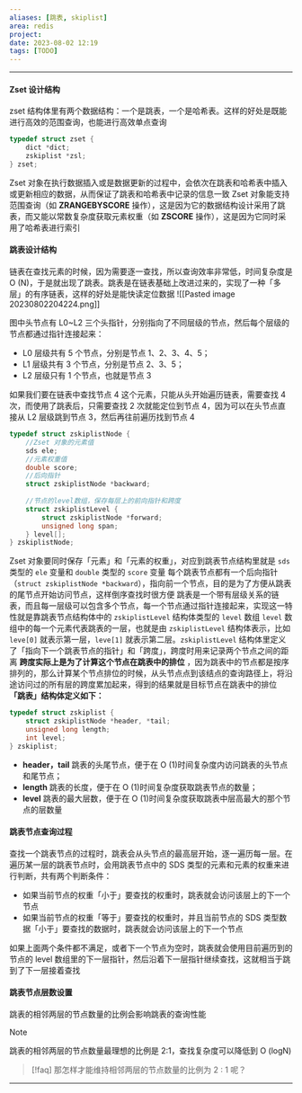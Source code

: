 ```yaml
---
aliases: [跳表, skiplist]
area: redis
project: 
date: 2023-08-02 12:19
tags: [TODO]
---
```

---
#### Zset 设计结构
zset 结构体里有两个数据结构：一个是跳表，一个是哈希表。这样的好处是既能进行高效的范围查询，也能进行高效单点查询
```cpp
typedef struct zset {
    dict *dict;
    zskiplist *zsl;
} zset;
```
Zset 对象在执行数据插入或是数据更新的过程中，会依次在跳表和哈希表中插入或更新相应的数据，从而保证了跳表和哈希表中记录的信息一致
Zset 对象能支持范围查询（如 **ZRANGEBYSCORE** 操作），这是因为它的数据结构设计采用了跳表，而又能以常数复杂度获取元素权重（如 **ZSCORE** 操作），这是因为它同时采用了哈希表进行索引

#### 跳表设计结构
链表在查找元素的时候，因为需要逐一查找，所以查询效率非常低，时间复杂度是 O (N)，于是就出现了跳表。跳表是在链表基础上改进过来的，实现了一种「多层」的有序链表，这样的好处是能快读定位数据
![[Pasted image 20230802204224.png]]

图中头节点有 L0~L2 三个头指针，分别指向了不同层级的节点，然后每个层级的节点都通过指针连接起来：
- L0 层级共有 5 个节点，分别是节点 1、2、3、4、5；
- L1 层级共有 3 个节点，分别是节点 2、3、5；
- L2 层级只有 1 个节点，也就是节点 3 

如果我们要在链表中查找节点 4 这个元素，只能从头开始遍历链表，需要查找 4 次，而使用了跳表后，只需要查找 2 次就能定位到节点 4，因为可以在头节点直接从 L2 层级跳到节点 3，然后再往前遍历找到节点 4

```cpp
typedef struct zskiplistNode {
    //Zset 对象的元素值
    sds ele;
    //元素权重值
    double score;
    //后向指针
    struct zskiplistNode *backward;
  
    //节点的level数组，保存每层上的前向指针和跨度
    struct zskiplistLevel {
        struct zskiplistNode *forward;
        unsigned long span;
    } level[];
} zskiplistNode;
```
Zset 对象要同时保存「元素」和「元素的权重」，对应到跳表节点结构里就是 `sds` 类型的 `ele` 变量和 `double` 类型的 `score` 变量
每个跳表节点都有一个后向指针（`struct zskiplistNode *backward`），指向前一个节点，目的是为了方便从跳表的尾节点开始访问节点，这样倒序查找时很方便
跳表是一个带有层级关系的链表，而且每一层级可以包含多个节点，每一个节点通过指针连接起来，实现这一特性就是靠跳表节点结构体中的 `zskiplistLevel` 结构体类型的 `level` 数组
`level` 数组中的每一个元素代表跳表的一层，也就是由 `zskiplistLevel` 结构体表示，比如 `leve[0]` 就表示第一层，`leve[1]` 就表示第二层。`zskiplistLevel` 结构体里定义了「指向下一个跳表节点的指针」和「跨度」，跨度时用来记录两个节点之间的距离
**跨度实际上是为了计算这个节点在跳表中的排位** ，因为跳表中的节点都是按序排列的，那么计算某个节点排位的时候，从头节点点到该结点的查询路径上，将沿途访问过的所有层的跨度累加起来，得到的结果就是目标节点在跳表中的排位
**「跳表」结构体定义如下：**
```cpp
typedef struct zskiplist {
    struct zskiplistNode *header, *tail;
    unsigned long length;
    int level;
} zskiplist;
```
- **header，tail** 跳表的头尾节点，便于在 O (1)时间复杂度内访问跳表的头节点和尾节点；
- **length** 跳表的长度，便于在 O (1)时间复杂度获取跳表节点的数量；
- **level** 跳表的最大层数，便于在 O (1)时间复杂度获取跳表中层高最大的那个节点的层数量

#### 跳表节点查询过程
查找一个跳表节点的过程时，跳表会从头节点的最高层开始，逐一遍历每一层。在遍历某一层的跳表节点时，会用跳表节点中的 SDS 类型的元素和元素的权重来进行判断，共有两个判断条件：
- 如果当前节点的权重「小于」要查找的权重时，跳表就会访问该层上的下一个节点
- 如果当前节点的权重「等于」要查找的权重时，并且当前节点的 SDS 类型数据「小于」要查找的数据时，跳表就会访问该层上的下一个节点

如果上面两个条件都不满足，或者下一个节点为空时，跳表就会使用目前遍历到的节点的 level 数组里的下一层指针，然后沿着下一层指针继续查找，这就相当于跳到了下一层接着查找

#### 跳表节点层数设置
跳表的相邻两层的节点数量的比例会影响跳表的查询性能
> [!note] 
> 跳表的相邻两层的节点数量最理想的比例是 2:1，查找复杂度可以降低到 O (logN)

> [!faq] 那怎样才能维持相邻两层的节点数量的比例为 2 : 1 呢？
> 


---
